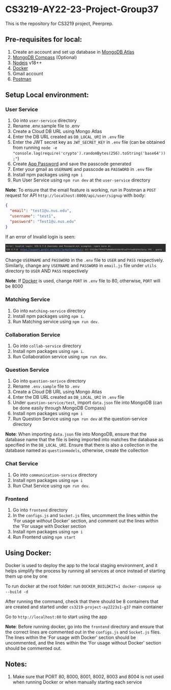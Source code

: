 # CS3219-AY22-23-Project-Group37

This is the repository for CS3219 project, Peerprep.

## Pre-requisites for local:

1. Create an account and set up database in [MongoDB Atlas](https://www.mongodb.com/atlas/database)
2. [MongoDB Compass](https://www.mongodb.com/products/compass) (Optional)
3. [Nodejs](https://nodejs.org/en/) v18++
4. [Docker](https://www.docker.com)
5. Gmail account
6. [Postman](https://www.postman.com/downloads/)

## Setup Local environment:

### User Service

1. Go into `user-service` directory
2. Rename .env.sample file to .env
3. Create a Cloud DB URL using Mongo Atlas
4. Enter the DB URL created as `DB_LOCAL_URI` in `.env` file
5. Enter the JWT secret key as `JWT_SECRET_KEY` in `.env` file (can be obtained from running `node -e "console.log(require('crypto').randomBytes(256).toString('base64'));"`)
6. Create [App Password](https://myaccount.google.com/apppasswords?rapt=AEjHL4PZB2jtGe1EVQ1dS_jyte5bhU_hn44yc3rDR0k3BnmcIqzmocSf5sBDIN88P8vB7-owMYAWLK6m37OyA-_2C6IE7qapTg) and save the passcode generated
7. Enter your gmail as `USERNAME` and passcode as `PASSWORD` in `.env` file
8. Install npm packages using `npm i`
9. Run User Service using `npm run dev` at the `user-service` directory

**Note**: To ensure that the email feature is working, run in Postman a `POST` request for API `http://localhost:8000/api/user/signup` with body:
```json
{
  "email": "test1@u.nus.edu",
  "username": "test1",
  "password": "Test1@u.nus.edu"
}
```
If an error of Invalid login is seen:

![invalid-login](screenshots/invalid-login.png)

Change `USERNAME` and `PASSWORD` in the `.env` file to `USER` and `PASS` respectively. Similarly, change any `USERNAME` and `PASSWORD` in `email.js` file under `utils` directory to `USER` AND `PASS` respectively

**Note**: If [Docker](#using-docker) is used, change `PORT` in `.env` file to 80, otherwise, `PORT` will be 8000

### Matching Service
1. Go into `matching-service` directory
2. Install npm packages using `npm i`.
3. Run Matching service using `npm run dev`.

### Collaboration Service
1. Go into `collab-service` directory
2. Install npm packages using `npm i`.
3. Run Collaboration service using `npm run dev`.

### Question Service
1. Go into `question-serivce` directory
2. Rename `.env.sample` file to `.env`
3. Create a Cloud DB URL using Mongo Atlas
4. Enter the DB URL created as `DB_LOCAL_URI` in `.env` file
5. Under `question-service/test`, import `data.json` file into MongoDB (can be done easily through MongoDB Compass)
6. Install npm packages using `npm i`
7. Run Question Service using `npm run dev` at the question-service directory

**Note**: When importing `data.json` file into MongoDB, ensure that the database name that the file is being 
imported into matches the database as specified in the `DB_LOCAL_URI`. Ensure that there is also a collection in the database 
named as `questionmodels`, otherwise, create the collection

### Chat Service
1. Go into `communication-service` directory
2. Install npm packages using `npm i`
3. Run Chat Service using `npm run dev`. 

### Frontend
1. Go into `frontend` directory
2. In the `configs.js` and `Socket.js` files, uncomment the lines within the 'For usage *without* Docker' section, and comment out
the lines within the 'For usage with Docker section
3. Install npm packages using `npm i`
4. Run Frontend using `npm start`

## Using Docker:
Docker is used to deploy the app to the local staging environment, and it helps simplify the process by running all services at once
instead of starting them up one by one 

To run docker at the root folder: run `DOCKER_BUILDKIT=1 docker-compose up --build -d`

After running the command, check that there should be 8 containers that are created and started under `cs3219-project-ay2223s1-g37` main container

Go to `http://localhost:80` to start using the app

**Note**: Before running docker, go into the `frontend` directory and ensure that the correct lines are commented out in the `configs.js` and `Socket.js` files.
The lines within the 'For usage *with* Docker' section should be uncommented, and the lines within the 'For usage without Docker' section should be commented out.

## Notes:
1. Make sure that PORT 80, 8000, 8001, 8002, 8003 and 8004 is not used when running Docker or when manually starting each service

